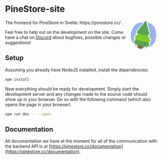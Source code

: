 # PineStore-site
<img align="right" width="100" height="100" src="static/pinestore_cropped.png">
The frontend for PineStore in Svelte: https://pinestore.cc/ .

Feel free to help out on the development on the site. Come have a chat on [Discord](https://discord.gg/sNhyBjGez5) about bugfixes, possible changes or suggestions!

## Setup
Assuming you already have NodeJS installed, install the dependencies:

```bash
npm install
```

Now everything should be ready for development. Simply start the development server and any changes made to the source code should show up in your browser. Do so with the following command (which also opens the page in your browser)

```bash
npm run dev -- --open
```

## Documentation
All documentation we have at the moment for all of the communication with the backend API is at [https://pinestore.cc/documentation](https://pinestore.cc/documentation).
